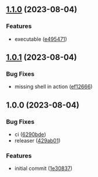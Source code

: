 ## [1.1.0](https://github.com/tr8team/actions.gotrade-test-data/compare/v1.0.1...v1.1.0) (2023-08-04)


### Features

* executable ([e495471](https://github.com/tr8team/actions.gotrade-test-data/commit/e495471de3c9f7df6281b9321eba9849769f9e7f))

## [1.0.1](https://github.com/tr8team/actions.gotrade-test-data/compare/v1.0.0...v1.0.1) (2023-08-04)


### Bug Fixes

* missing shell in action ([ef12666](https://github.com/tr8team/actions.gotrade-test-data/commit/ef12666b23fd1f34f8b38270ff217e3cfeeea9bb))

## 1.0.0 (2023-08-04)


### Bug Fixes

* ci ([6290bde](https://github.com/tr8team/actions.gotrade-test-data/commit/6290bde26bce2d498df2053891691bec6d767562))
* releaser ([429ab01](https://github.com/tr8team/actions.gotrade-test-data/commit/429ab011e818ce4a5d5628e76e68d211ddfecb66))


### Features

* initial commit ([1e30837](https://github.com/tr8team/actions.gotrade-test-data/commit/1e30837f8b657dbd4f56c348e58b01f68b5a580e))
